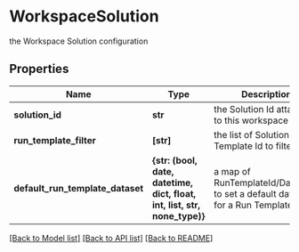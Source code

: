 # WorkspaceSolution

the Workspace Solution configuration

## Properties
Name | Type | Description | Notes
------------ | ------------- | ------------- | -------------
**solution_id** | **str** | the Solution Id attached to this workspace | 
**run_template_filter** | **[str]** | the list of Solution Run Template Id to filter | [optional] 
**default_run_template_dataset** | **{str: (bool, date, datetime, dict, float, int, list, str, none_type)}** | a map of RunTemplateId/DatasetId to set a default dataset for a Run Template | [optional] 

[[Back to Model list]](../README.md#documentation-for-models) [[Back to API list]](../README.md#documentation-for-api-endpoints) [[Back to README]](../README.md)


